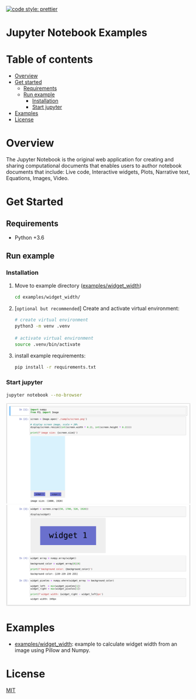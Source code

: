 [![code style: prettier](https://img.shields.io/badge/code_style-prettier-ff69b4.svg?style=flat-square)](https://github.com/prettier/prettier)

# Jupyter Notebook Examples

# Table of contents

* [Overview](#overview)
* [Get started](#get-started)
  * [Requirements](#requirements)
  * [Run example](#run-example)
    * [Installation](#installation)
    * [Start jupyter](#start-jupyter)
* [Examples](#examples)
* [License](#license)

# Overview

The Jupyter Notebook is the original web application for creating and sharing computational documents that enables users
to author notebook documents that include: Live code, Interactive widgets, Plots, Narrative text, Equations, Images,
Video.

# Get Started

## Requirements

- Python +3.6

## Run example

### Installation

1. Move to example directory ([examples/widget_width](examples/widget_width))

    ```bash
    cd examples/widget_width/
    ```

2. [`optional but recommended`] Create and activate virtual environment:

    ```bash
    # create virtual environment
    python3 -m venv .venv

    # activate virtual environment
    source .venv/bin/activate
    ```

3. install example requirements:

    ```bash
    pip install -r requirements.txt
    ```

### Start jupyter

```bash
jupyter notebook --no-browser
```

![Example part 1](documentation/images/example_part1.png)
![Example part 2](documentation/images/example_part2.png)

# Examples

- [examples/widget_width](examples/widget_width): example to calculate widget width from an image using Pillow and Numpy.

# License

[MIT](./LICENSE)
